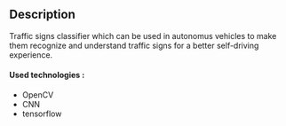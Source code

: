 ## Description

Traffic signs classifier which can be used in autonomus vehicles to make them recognize and understand traffic signs for a better self-driving experience.
#### Used technologies :
- OpenCV
- CNN
- tensorflow
